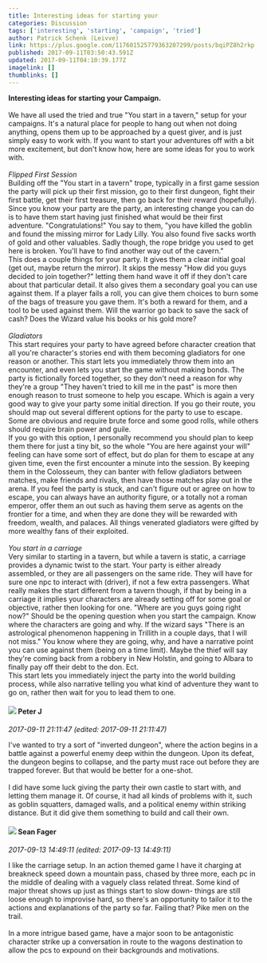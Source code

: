 ```yaml
---
title: Interesting ideas for starting your
categories: Discussion
tags: ['interesting', 'starting', 'campaign', 'tried']
author: Patrick Schenk (Leivve)
link: https://plus.google.com/117601525779363207299/posts/bqiPZ8h2rkp
published: 2017-09-11T03:50:43.591Z
updated: 2017-09-11T04:10:39.177Z
imagelink: []
thumblinks: []
---
```


<b>Interesting ideas for starting your Campaign.</b><br /><br />We have all used the tried and true &quot;You start in a tavern,&quot; setup for your campaigns. It&#39;s a natural place for people to hang out when not doing anything, opens them up to be approached by a quest giver, and is just simply easy to work with. If you want to start your adventures off with a bit more excitement, but don&#39;t know how, here are some ideas for you to work with.<br /><br /><i>Flipped First Session</i><br />Building off the &quot;You start in a tavern&quot; trope, typically in a first game session the party will pick up their first mission, go to their first dungeon, fight their first battle, get their first treasure, then go back for their reward (hopefully).<br />Since you know your party are the party, an interesting change you can do is to have them start having just finished what would be their first adventure. &quot;Congratulations!&quot; You say to them, &quot;you have killed the goblin and found the missing mirror for Lady Lilly. You also found five sacks worth of gold and other valuables. Sadly though, the rope bridge you used to get here is broken. You&#39;ll have to find another way out of the cavern.&quot;<br />This does a couple things for your party. It gives them a clear initial goal (get out, maybe return the mirror). It skips the messy &quot;How did you guys decided to join together?&quot; letting them hand wave it off if they don&#39;t care about that particular detail. It also gives them a secondary goal you can use against them. If a player fails a roll, you can give them choices to burn some of the bags of treasure you gave them. It&#39;s both a reward for them, and a tool to be used against them. Will the warrior go back to save the sack of cash? Does the Wizard value his books or his gold more?<br /><br /><i>Gladiators</i><br />This start requires your party to have agreed before character creation that all you&#39;re character&#39;s stories end with them becoming gladiators for one reason or another. This start lets you immediately throw them into an encounter, and even lets you start the game without making bonds. The party is fictionally forced together, so they don&#39;t need a reason for why they&#39;re a group &quot;They haven&#39;t tried to kill me in the past&quot; is more then enough reason to trust someone to help you escape. Which is again a very good way to give your party some initial direction. If you go their route, you should map out several different options for the party to use to escape. Some are obvious and require brute force and some good rolls, while others should require brain power and guile.<br />If you go with this option, I personally recommend you should plan to keep them there for just a tiny bit, so the whole &quot;You are here against your will&quot; feeling can have some sort of effect, but do plan for them to escape at any given time, even the first encounter a minute into the session. By keeping them in the Colosseum, they can banter with fellow gladiators between matches, make friends and rivals, then have those matches play out in the arena. If you feel the party is stuck, and can&#39;t figure out or agree on how to escape, you can always have an authority figure, or a totally not a roman emperor, offer them an out such as having them serve as agents on the frontier for a time, and when they are done they will be rewarded with freedom, wealth, and palaces. All things venerated gladiators were gifted by more wealthy fans of their exploited.<br /><br /><i>You start in a carriage</i><br />Very similar to starting in a tavern, but while a tavern is static, a carriage provides a dynamic twist to the start. Your party is either already assembled, or they are all passengers on the same ride. They will have for sure one npc to interact with (driver), if not a few extra passengers. What really makes the start different from a tavern though, if that by being in a carriage it implies your characters are already setting off for some goal or objective, rather then looking for one. &quot;Where are you guys going right now?&quot; Should be the opening question when you start the campaign. Know where the characters are going and why. If the wizard says &quot;There is an astrological phenomenon happening in Trillith in a couple days, that I will not miss.&quot; You know where they are going, why, and have a narrative point you can use against them (being on a time limit). Maybe the thief will say they&#39;re coming back from a robbery in New Holstin, and going to Albara to finally pay off their debt to the don. Ect.<br />This start lets you immediately inject the party into the world building process, while also narrative telling you what kind of adventure they want to go on, rather then wait for you to lead them to one.
<div id='comment z13gxb0z3nmsx5dik04cifwayqr5wf5hzb4'>
  <h4><img src='{{site.baseurl}}//images/avatars/113692337653837882568_photo.jpg'> Peter J</h4>
      <p><cite>2017-09-11 21:11:47 (edited: 2017-09-11 21:11:47)</cite></p>
        <p>I&#39;ve wanted to try a sort of &quot;inverted dungeon&quot;, where the action begins in a battle against a powerful enemy deep within the dungeon. Upon its defeat, the dungeon begins to collapse, and the party must race out before they are trapped forever. But that would be better for a one-shot.<br /><br />I did have some luck giving the party their own castle to start with, and letting them manage it. Of course, it had all kinds of problems with it, such as goblin squatters, damaged walls, and a political enemy within striking distance. But it did give them something to build and call their own.</p>
</div>
        

<div id='comment z13gxb0z3nmsx5dik04cifwayqr5wf5hzb4'>
  <h4><img src='{{site.baseurl}}//images/avatars/109957662124279661127_photo.jpg'> Sean Fager</h4>
      <p><cite>2017-09-13 14:49:11 (edited: 2017-09-13 14:49:11)</cite></p>
        <p>I like the carriage setup. In an action themed game I have it charging at breakneck speed down a mountain pass, chased by three more, each pc in the middle of dealing with a vaguely class related threat. Some kind of major threat shows up just as things start to slow down- things are still loose enough to improvise hard, so there&#39;s an opportunity to tailor it to the actions and explanations of the party so far. Failing that? Pike men on the trail.<br /><br />In a more intrigue based game, have a major soon to be antagonistic character strike up a conversation in route to the wagons destination to allow the pcs to expound on their backgrounds and motivations.</p>
</div>
        